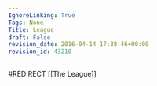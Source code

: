 ```yaml
---
IgnoreLinking: True
Tags: None
Title: League
draft: False
revision_date: 2016-04-14 17:38:46+00:00
revision_id: 43210
---
```


#REDIRECT [[The League]]